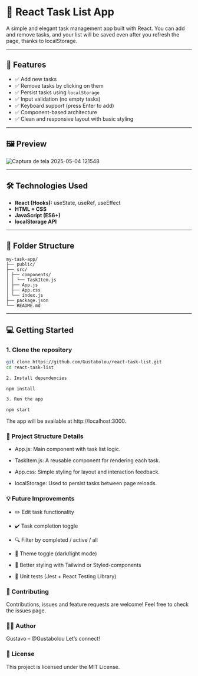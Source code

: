 # 📝 React Task List App

A simple and elegant task management app built with React. You can add and remove tasks, and your list will be saved even after you refresh the page, thanks to localStorage.

---

## 🚀 Features

- ✅ Add new tasks
- ✅ Remove tasks by clicking on them
- ✅ Persist tasks using `localStorage`
- ✅ Input validation (no empty tasks)
- ✅ Keyboard support (press Enter to add)
- ✅ Component-based architecture
- ✅ Clean and responsive layout with basic styling

---

## 🖼️ Preview

![Captura de tela 2025-05-04 121548](https://github.com/user-attachments/assets/0a365aff-0a95-44bf-bfdd-7ac90de7947c)

---

## 🛠️ Technologies Used

- **React (Hooks):** useState, useRef, useEffect
- **HTML + CSS**
- **JavaScript (ES6+)**
- **localStorage API**

---

## 📂 Folder Structure

```
my-task-app/
├── public/
├── src/
│ ├── components/
│ │ └── TaskItem.js
│ ├── App.js
│ ├── App.css
│ └── index.js
├── package.json
└── README.md
```
---

## 💻 Getting Started

### 1. Clone the repository

```bash
git clone https://github.com/Gustabolou/react-task-list.git
cd react-task-list
```

```bash
2. Install dependencies
```

```bash
npm install
```

```bash
3. Run the app
```

```bash
npm start
```

The app will be available at http://localhost:3000.


### 📌 Project Structure Details

- App.js: Main component with task list logic.

- TaskItem.js: A reusable component for rendering each task.

- App.css: Simple styling for layout and interaction feedback.

- localStorage: Used to persist tasks between page reloads.

### 💡 Future Improvements

- ✏️ Edit task functionality

- ✔️ Task completion toggle

- 🔍 Filter by completed / active / all

- 🎨 Theme toggle (dark/light mode)

- 💅 Better styling with Tailwind or Styled-components

- 🧪 Unit tests (Jest + React Testing Library)

### 🤝 Contributing
Contributions, issues and feature requests are welcome!
Feel free to check the issues page.

### 🧑‍💻 Author
Gustavo – @Gustabolou
Let’s connect!

### 📄 License
This project is licensed under the MIT License.
